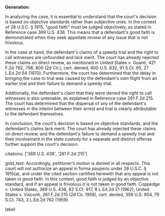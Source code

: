 **Generation:**


In analyzing the case, it is essential to understand that the court's decision is based on objective standards rather than subjective ones. In the context of 28 U.S.C. § 1915, "good faith" must be judged objectively, as stated in Reference case 369 U.S. 438. This means that a defendant's good faith is demonstrated when they seek appellate review of any issue that is not frivolous.

In the case at hand, the defendant's claims of a speedy trial and the right to call witnesses are unfounded and lack merit. The court has already rejected these claims on direct review, as mentioned in United States v. Guanti, 421 F.2d 792, 798, 800 (2d Cir.), cert. denied, 400 U.S. 832, 91 S.Ct. 65, 27 L.Ed.2d 64 (1970). Furthermore, the court has determined that the delay in bringing the case to trial was caused by the defendant's own flight from an earlier trial and their failure to demand a speedy trial.

Additionally, the defendant's claim that they were denied the right to call witnesses is also untenable, as explained in Reference case 261 F.2d 215. The court has determined that the dispersal of any of the defendant's witnesses in the interim between their arrest and trial is clearly attributable to the defendant themselves.

In conclusion, the court's decision is based on objective standards, and the defendant's claims lack merit. The court has already rejected these claims on direct review, and the defendant's failure to demand a speedy trial and their involvement in the state custody for a separate and distinct offense further support the court's decision.



citations: ['369 U.S. 438', '261 F.2d 215']

gold_text: Accordingly, petitioner’s motion is denied in all respects. This court will not authorize an appeal in forma pauperis under 28 U.S.C. § 1915(a), and under the cited section certifies herewith that any appeal is not taken in good faith. In this context, good faith is judged by an objective standard, and if an appeal is frivolous it is not taken in good faith. Coppedge v. United States, 369 U.S. 438, 82 S.Ct. 917, 8 L.Ed.2d 21 (1962); United States v. Visconti, 261 F.2d 215 (2d Cir. 1958), cert. denied, 359 U.S. 954, 79 S.Ct. 743, 3 L.Ed.2d 762 (1959).

label: 